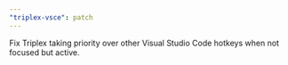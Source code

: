 ```yaml
---
"triplex-vsce": patch
---
```


Fix Triplex taking priority over other Visual Studio Code hotkeys when not focused but active.
